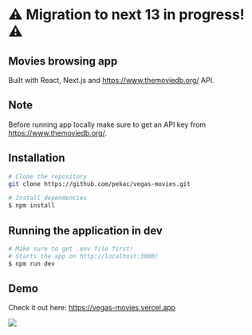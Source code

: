 # :warning: Migration to next 13 in progress! :warning:

## Movies browsing app

Built with React, Next.js and https://www.themoviedb.org/ API.

## Note

Before running app locally make sure to get an API key from https://www.themoviedb.org/.

## Installation

```sh
# Clone the repository
git clone https://github.com/pekac/vegas-movies.git

# Install dependencies
$ npm install
```

## Running the application in dev

```sh
# Make sure to get .env file first!
# Starts the app on http://localhost:3000/
$ npm run dev
```

## Demo

Check it out here: https://vegas-movies.vercel.app

![](demo.gif)
